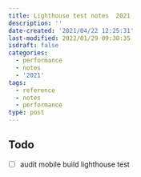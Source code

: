 ```yaml
---
title: Lighthouse test notes  2021
description: ''
date-created: '2021/04/22 12:25:31'
last-modified: 2022/01/29 09:30:35
isdraft: false
categories:
  - performance
  - notes
  - '2021'
tags:
  - reference
  - notes
  - performance
type: post
---
```


## Todo

- [ ] audit mobile build lighthouse test
